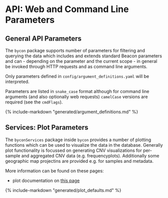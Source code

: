 # API: Web and Command Line Parameters

## General API Parameters

The `bycon` package supports number of parameters for filtering and querying the data which includes and extends
standard Beacon parameters and can - depending on the parameter and the current scope - in general be
invoked through HTTP requests and as command line arguments.

Only parameters defined in `config/argument_definitions.yaml` will be
interpreted.

Parameters are listed in `snake_case` format although for command line arguments
(and also optionally web requests) `camelCase` versions are required (see the `cmdFlags`).


{%
    include-markdown "generated/argument_definitions.md"
%}

## Services: Plot Parameters

The `byconServices` package inside `bycon` provides a number of plotting functions which can be used to visualize the data in the database. Generally
plot functionality is focussed on generating CNV visualizations for per-sample and
aggregated CNV data (e.g. frequencyplots). Additionally some geographic map projectins are provided e.g. for samples and metadata.

More information can be found on these pages:

* plot documentation on [this page](plotting.md)

{%
    include-markdown "generated/plot_defaults.md"
%}
